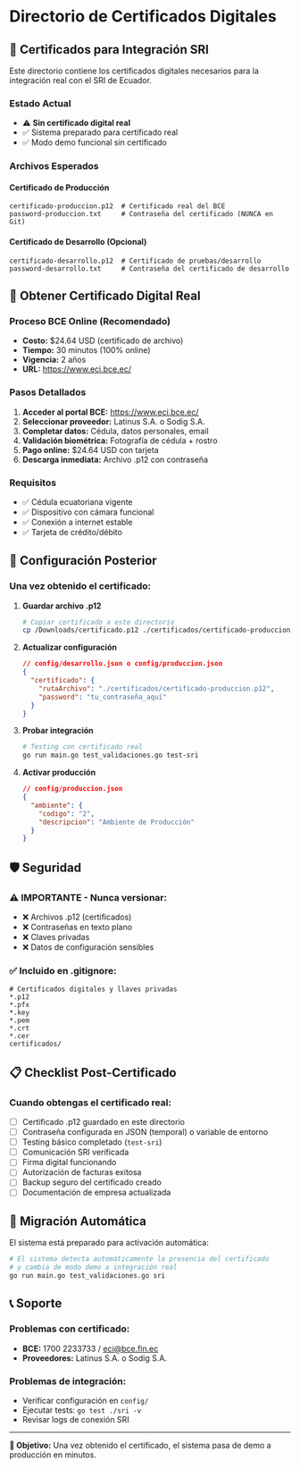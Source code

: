 # Directorio de Certificados Digitales

## 🔐 Certificados para Integración SRI

Este directorio contiene los certificados digitales necesarios para la integración real con el SRI de Ecuador.

### Estado Actual
- ⚠️ **Sin certificado digital real**
- ✅ Sistema preparado para certificado real
- ✅ Modo demo funcional sin certificado

### Archivos Esperados

#### Certificado de Producción
```
certificado-produccion.p12  # Certificado real del BCE
password-produccion.txt     # Contraseña del certificado (NUNCA en Git)
```

#### Certificado de Desarrollo (Opcional)
```
certificado-desarrollo.p12  # Certificado de pruebas/desarrollo
password-desarrollo.txt     # Contraseña del certificado de desarrollo
```

## 🚀 Obtener Certificado Digital Real

### Proceso BCE Online (Recomendado)
- **Costo:** $24.64 USD (certificado de archivo)
- **Tiempo:** 30 minutos (100% online)
- **Vigencia:** 2 años
- **URL:** https://www.eci.bce.ec/

### Pasos Detallados
1. **Acceder al portal BCE:** https://www.eci.bce.ec/
2. **Seleccionar proveedor:** Latinus S.A. o Sodig S.A.
3. **Completar datos:** Cédula, datos personales, email
4. **Validación biométrica:** Fotografía de cédula + rostro
5. **Pago online:** $24.64 USD con tarjeta
6. **Descarga inmediata:** Archivo .p12 con contraseña

### Requisitos
- ✅ Cédula ecuatoriana vigente
- ✅ Dispositivo con cámara funcional
- ✅ Conexión a internet estable
- ✅ Tarjeta de crédito/débito

## 🔧 Configuración Posterior

### Una vez obtenido el certificado:

1. **Guardar archivo .p12**
   ```bash
   # Copiar certificado a este directorio
   cp /Downloads/certificado.p12 ./certificados/certificado-produccion.p12
   ```

2. **Actualizar configuración**
   ```json
   // config/desarrollo.json o config/produccion.json
   {
     "certificado": {
       "rutaArchivo": "./certificados/certificado-produccion.p12",
       "password": "tu_contraseña_aquí"
     }
   }
   ```

3. **Probar integración**
   ```bash
   # Testing con certificado real
   go run main.go test_validaciones.go test-sri
   ```

4. **Activar producción**
   ```json
   // config/produccion.json
   {
     "ambiente": {
       "codigo": "2",
       "descripcion": "Ambiente de Producción"
     }
   }
   ```

## 🛡️ Seguridad

### ⚠️ IMPORTANTE - Nunca versionar:
- ❌ Archivos .p12 (certificados)
- ❌ Contraseñas en texto plano
- ❌ Claves privadas
- ❌ Datos de configuración sensibles

### ✅ Incluido en .gitignore:
```gitignore
# Certificados digitales y llaves privadas
*.p12
*.pfx
*.key
*.pem
*.crt
*.cer
certificados/
```

## 📋 Checklist Post-Certificado

### Cuando obtengas el certificado real:
- [ ] Certificado .p12 guardado en este directorio
- [ ] Contraseña configurada en JSON (temporal) o variable de entorno
- [ ] Testing básico completado (`test-sri`)
- [ ] Comunicación SRI verificada
- [ ] Firma digital funcionando
- [ ] Autorización de facturas exitosa
- [ ] Backup seguro del certificado creado
- [ ] Documentación de empresa actualizada

## 🔄 Migración Automática

El sistema está preparado para activación automática:

```bash
# El sistema detecta automáticamente la presencia del certificado
# y cambia de modo demo a integración real
go run main.go test_validaciones.go sri
```

## 📞 Soporte

### Problemas con certificado:
- **BCE:** 1700 2233733 / eci@bce.fin.ec
- **Proveedores:** Latinus S.A. o Sodig S.A.

### Problemas de integración:
- Verificar configuración en `config/`
- Ejecutar tests: `go test ./sri -v`
- Revisar logs de conexión SRI

---

**🎯 Objetivo:** Una vez obtenido el certificado, el sistema pasa de demo a producción en minutos.